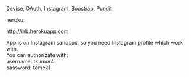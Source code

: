Devise, OAuth, Instagram, Boostrap, Pundit

heroku:

http://inb.herokuapp.com

App is on Instagram sandbox, so you need  Instagram profile which work with.</br>
You can authorizate with: </br>
username: tkumor4</br>
password: tomek1
